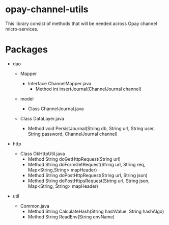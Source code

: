 # opay-channel-utils

This library consist of methods that will be needed across Opay channel micro-services.

# Packages
* dao
    * Mapper
        * Interface ChannelMapper.java
            * Method int insertJournal(ChannelJournal channel)
            
     * model
        * Class ChannelJournal.java
  
    * Class DataLayer.java
        * Method void PersistJournal(String db, String url, String user, String password, ChannelJournal channel)
    
* http
    * Class OkHttpUtil.java
        * Method String doGetHttpRequest(String url)
        * Method String doFormGetRequest(String url, String req, Map<String,String> mapHeader)
        * Method String doPostHttpRequest(String url, String json)
        * Method String doPostHttpsRequest(String url, String json, Map<String, String> mapHeader)    

* util
    * Common.java  
        * Method String CalculateHash(String hashValue, String hashAlgo)
        * Method String ReadEnv(String envName)


